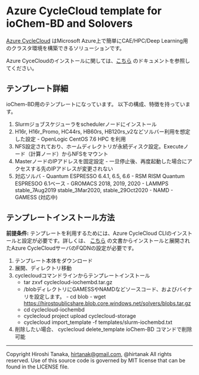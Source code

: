 # Azure CycleCloud template for ioChem-BD and Solovers

[Azure CycleCloud](https://docs.microsoft.com/en-us/azure/cyclecloud/) はMicrosoft Azure上で簡単にCAE/HPC/Deep Learning用のクラスタ環境を構築できるソリューションです。

Azure CyceCloudのインストールに関しては、[こちら](https://docs.microsoft.com/en-us/azure/cyclecloud/quickstart-install-cyclecloud) のドキュメントを参照してください。

## テンプレート詳細
ioChem-BD用のテンプレートになっています。
以下の構成、特徴を持っています。

1. Slurmジョブスケジューラをschedulerノードにインストール
1. H16r, H16r_Promo, HC44rs, HB60rs, HB120rs_v2などソルバー利用を想定した設定
         - OpenLogic CentOS 7.6 HPC を利用 
1. NFS設定されており、ホームディレクトリが永続ディスク設定。Executeノード（計算ノード）からNFSをマウント
1. MasterノードのIPアドレスを固定設定
         - 一旦停止後、再度起動した場合にアクセスする先のIPアドレスが変更されない
1. 対応ソルバ
         - Quantum ESPRESSO 6.4.1, 6.5, 6.6
         - RSM RISM Quantum ESPRESOO 6.1ベース
         - GROMACS 2018, 2019, 2020
         - LAMMPS stable_7Aug2019
    stable_3Mar2020, stable_29Oct2020 
         - NAMD
         - GAMESS (対応中)

## テンプレートインストール方法

**前提条件:** テンプレートを利用するためには、Azure CycleCloud CLIのインストールと設定が必要です。詳しくは、 [こちら](https://docs.microsoft.com/en-us/azure/cyclecloud/install-cyclecloud-cli) の文書からインストールと展開されたAzure CycleCloudサーバのFQDNの設定が必要です。

1. テンプレート本体をダウンロード
1. 展開、ディレクトリ移動
1. cyclecloudコマンドラインからテンプレートインストール 
   - tar zxvf cyclecloud-iochembd<version>.tar.gz
   - /blobディレクトリにGAMESSやNAMDなどソースコード、およびバイナリを設定します。
         - cd blob
         - wget https://hirostpublicshare.blob.core.windows.net/solvers/blobs.tar.gz
   - cd cyclecloud-iochembd<version>
   - cyclecloud project upload cyclecloud-storage
   - cyclecloud import_template -f templates/slurm-iochembd.txt
1. 削除したい場合、 cyclecloud delete_template ioChem-BD コマンドで削除可能

***
Copyright Hiroshi Tanaka, hirtanak@gmail.com, @hirtanak All rights reserved.
Use of this source code is governed by MIT license that can be found in the LICENSE file.
